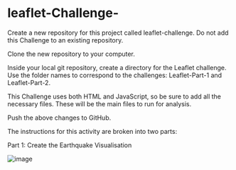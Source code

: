 # leaflet-Challenge-

Create a new repository for this project called leaflet-challenge. Do not add this Challenge to an existing repository.

Clone the new repository to your computer.

Inside your local git repository, create a directory for the Leaflet challenge. Use the folder names to correspond to the challenges: Leaflet-Part-1 and Leaflet-Part-2.

This Challenge uses both HTML and JavaScript, so be sure to add all the necessary files. These will be the main files to run for analysis.

Push the above changes to GitHub.

The instructions for this activity are broken into two parts:

Part 1: Create the Earthquake Visualisation

![image](https://github.com/abe12monash/leaflet-Challenge-/assets/153805240/85bf31c8-18e7-4bc0-ad04-5f3bf9482ff7)
